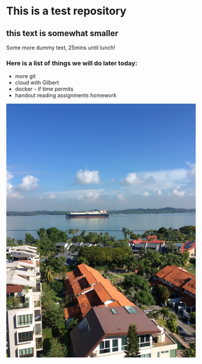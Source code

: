 # This is a test repository

## this text is somewhat smaller

Some more dummy text, 25mins until lunch!

### Here is a list of things we will do later today:
* more git
* cloud with Gilbert
* docker - if time permits
* handout reading assignments homework

![](IMG_0069.JPG)



